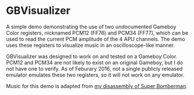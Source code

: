 # GBVisualizer

A simple demo demonstrating the use of two undocumented Gameboy Color registers, nicknamed PCM12 (FF76) and PCM34 (FF77), which can be used to read the current PCM amplitude of the 4 APU channels. The demo uses these registers to visualize music in an oscilloscope-like manner.

GBVisualizer was designed to work on and tested on a Gameboy Color. PCM12 and PCM34 are not likely to exist on an original Gameboy, but I do not have one to verify. As of Feburary 2016, not a single publicly released emulator emulates these two registers, so it will not work on any emulator.

Music for this demo is adapted from [my disassembly of Super Bomberman](https://github.com/LIJI32/superbomberman/tree/master/dboot/songs).
